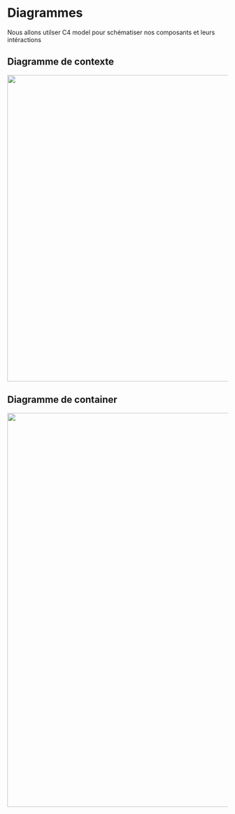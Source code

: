 # Diagrammes
Nous allons utilser C4 model pour schématiser nos composants et leurs intéractions

## Diagramme de contexte
<img src="https://mermaid.ink/svg/pako:eNqtVe1q2zAUfRUhBkkhKbXz0dqwH13WjsFGS0P3YxiGat-korbkSXLWrPQB9ibNc_jFdiUlsZO0sB_Ln0hXOueee-61_URTmQGNab_fT4ThJoeYfORsrlhRAMmATKQw8GiA9Ml1zgzMpPIHN_VKg1oww6UgWaf-s6hXAgoQRifC0U2Ga3AiCP4c-_8g93TXoLQU3QXX3ECleiSh39brhNqdvyCApFLoKjdMGJKDJvWqISMZ16UU_A4PEnq0w1wZnnPNNuS3zXafX9UrS14JTFWUWE4pK0WUrwEUFrSbdT-TVHMmWqmuWvu9XLIiyKCgVFw3mcGQeb1SdvlqLp9tutQGiq52f471nz3fiCjAZiBZvUpltVAc5TZlrlW8VbAXcQN5q2eNlolvEhy0aGuWRe70pAFPO1zoVHGDQddvAamBRpsTdMfzHPb4dp1vqUEk-IJeFBzU09vMlJerDZqmDf9ZwaHfPy4eTVcbxUtwUt3KG2ov1C_e_ZJxx03s86AEbGW2WCSrzL3rhJILnuFMkKtzDHm2T1LOc8xxyVK4k_KhR87LMl8PY96xWOTnM566Fr-WQBfaMl0iAl3RaAqZfp16-guxkNwqFbIh0f78kAkKxvN9rgsb3GHruHuaGJxdzVJLKSDfn5dNXxoX0YAUtK6083_j3W5vN6ita-d7DhAtU85yeBW1tsLp9APwdt1t3LbwFnJdZOZGc8ZV0TTAE9yWGY7gF7aUlZnYK_Puu3Q4vWclfBY38tf7hA6sbxj8ICuRMbVsxY9oj84Vz2hsVAU9WuBzyuyWPln6hGLZBVYZ4xKhDwlNxDNiSia-S1lsYEpW83saz1iucVc5Seu39TaqQODYTVCDoXEQRoFjofETfaRx_2xwHETBMBqPxkEUDoNRjy4xHJwNj8NwfDoenEWj0Uk0GD336G-XOTgenwzCAENRGA7CU0RAxo1UX_1nyX2dnv8C-oBcFw" width="700" height="700">

## Diagramme de container
<img src="https://mermaid.ink/svg/pako:eNqtWG1v2zYQ_iuEMKAJEGdxXurUwD6keVu3ps2sdAEGAwEtXWQiEqmSlBMvyP-Z9zf8x3akJFsvdOy28ydS4j3PHe_4HOVnLxAheH2v0-kMuWY6hj45YzSSNEmAhEBOBdfAIZOKDOazCVPzGemQ65hquBcyX4MvFMgJ1UzwIbdQp4fGkDIOcsgJ_iz2SugOOZHBmGkIdCaBXLFACgPJAlCETiAgPo3okOdY1yCV4FvoDFpkcocMvT-L8dAzs3wBBxIIrrJYU65JjEgYwHzGIQGuFQmZSgVnI3wx9LZryJlmMVO0BP-ynDbx5XxmwDOOVEmqgaQik0TmGwISw6yzNpmEjCivUH2uzBtcIiOIICGVTC2ZQZNoPpNm6OQq98yfKg3J3XuR8ZDK6Zayc0uwOpfeNnnOzc1vkdGtRxjd0TQ11idpGrPALie3MMp9PuFRFtMigAtp8xwSdJwHLKXxYhPqqIkYsRhcwFf2TQEXZ1pDEzspVmyX8dahacruIgzzkU4t9vUHcplPc5zf6ITmo0tQltJspoSv2fxfjSN4QkpeKZQGfKbHd0W9GhA_H5ITfI6ZYPdFIDnF7zANYkEf2oQsNKs1pqBG5KIcCfHAeORirafQcghHcJVVK-I6Gy1owpGxryKTs_dFgQqlIwn-Hx_zua9F8AD2vK3mcIWU0qmpW1dI15TZmm5m60ZSPPbmjY0pLZatjqfkyOMpYTeJReMZUzSwoZB7xinW8vwfCevj4gIrwBXVJ9EsjU9ikpWj5TtFEhQx1gkop9nTWj4FFMXUWRkQjAHfFUfpZpqCAq6K6eItCd84NWsVYUDRyMVnRJ4u6AaAkpsPA2pYcFdDlLb5bINNVKj_d8J4pzATWhRqWc5RLvMWkevPrU98DSm5yHhQFJ95fiqEDK2YtjKKrmnJRlnNmZeGep4_6S2zLM2jtKOicKjC-CGObdDpoly32_aJssqFfQKFXlnHr_wiIY_YaITLShiJsURSTFAmsGd-NupSnm8RxejTBQ3AnNgdYtSzaEbxG9qSoTYBJJTFTcfOzcOc4pxPBMPCsOtqe8chVhXhHUBc6cyVTlH0YmyKcatRmfe_3txc-wvXDEytDVeQChkCR8dzA9W7bAXp0pzgjfxxBVdvWD8YXx3sB0Osg20W5RJrsUGNtnmKeg6ypupF_Umajo1mVhyquvA9OEukmrVTB77JsRqco40iSpCleKdqIKoNIR1trApZVZ0NEVsNxD5g5SVocO7frDZu3k1URQ42Q2j3E1l2io3sW-1hADT8-VbiKXo17TXHFwK41v8lgqNWHMk5w-TEwE3fS2vXDFdeHJDfFF6J0_Jj2VZQ4fGrR2Wq4c7mQbbqpRIib905WslrmBcNyzYAWPaqdWaLhlIYVnrJ5pE4jideCe6Z-VhZf9qX0C2cxr22kTF_Xbbq18jXzF_x4f8pnO84XV_SEM_mRzoVmbbbGW39FBz6Y5rCBz4Qj78MvQNjiw_L78XyeRdhvB0vkiz0-lpmsOMlIDG1OPXst-LQw9OZIHcfh2iKnzlD_oI2KeV_CZGUZlJk0djr39NY4SyzLhV_DyyW4JcdyFN0QXv9btdCeP1n78nr77893u0e97pHB_vd3v7e2x1vig97u4cHvaPu4cHeu16v--7wZcf721Lu7R73jl7-A3RqzTE" width="900" height="900">
